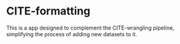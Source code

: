 # CITE-formatting
This is a app designed to complement the CITE-wrangling pipeline, simplifying the process of adding new datasets to it.

